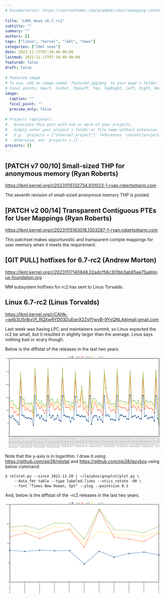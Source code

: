 ```yaml
---
# Documentation: https://sourcethemes.com/academic/docs/managing-content/

title: "LKML News v6.7-rc2"
subtitle: ""
summary: ""
authors: []
tags: ["linux", "kernel", "lkml", "news"]
categories: ["lkml news"]
date: 2023-11-17T07:34:48-08:00
lastmod: 2023-11-17T07:34:48-08:00
featured: false
draft: false

# Featured image
# To use, add an image named `featured.jpg/png` to your page's folder.
# Focal points: Smart, Center, TopLeft, Top, TopRight, Left, Right, BottomLeft, Bottom, BottomRight.
image:
  caption: ""
  focal_point: ""
  preview_only: false

# Projects (optional).
#   Associate this post with one or more of your projects.
#   Simply enter your project's folder or file name without extension.
#   E.g. `projects = ["internal-project"]` references `content/project/deep-learning/index.md`.
#   Otherwise, set `projects = []`.
projects: []
---
```


[PATCH v7 00/10] Small-sized THP for anonymous memory (Ryan Roberts)
--------------------------------------------------------------------

https://lkml.kernel.org/r/20231115132734.931023-1-ryan.roberts@arm.com

The seventh revision of small-sized anonymout memory THP is posted.


[PATCH v2 00/14] Transparent Contiguous PTEs for User Mappings (Ryan Roberts)
-----------------------------------------------------------------------------

https://lkml.kernel.org/r/20231115163018.1303287-1-ryan.roberts@arm.com

This patchset makes opportunistic and transparent contpte mappings for user
memory when it meets the requirement.


[GIT PULL] hotfixes for 6.7-rc2 (Andrew Morton)
-----------------------------------------------

https://lkml.kernel.org/r/20231117140848.02adcf56c301bb3ab85ae75a@linux-foundation.org

MM subsystem hotfixes for rc2 has sent to Linus Torvalds.


Linux 6.7-rc2 (Linus Torvalds)
------------------------------

https://lkml.kernel.org/r/CAHk-=wj6j3U5r8ixVf_RQXwRYD03DuEqnX2ZsfYwvB-9YxQNLA@mail.gmail.com

Last week was having LPC and maintainers summit, so Linus expected the rc2 be
small, but it resulted in slightly larger than the average.  Linus says nothing
bad or scary though.

Below is the diffstat of the releases in the last two years.

![Kernel release stat](/img/kernel_release_stat/v5.16-rc3..v6.7-rc2.png)

Note that the y-axis is in logarithm.  I draw it using
https://github.com/sjp38/relstat and https://github.com/sjp38/lazybox using
below command:

    $ relstat.py --since 2021-11-20 | ~/lazybox/gnuplot/plot.py \
	    --data_fmt table --type labeled-lines --xtics_rotate -90 \
	    --font "Times New Roman, 5pt" --ylog --pointsize 0.3


And, below is the diffstat of the -rc2 releases in the last two years.

![rc2 release stat](/img/kernel_release_stat/v6.7-rc2-only.png)
